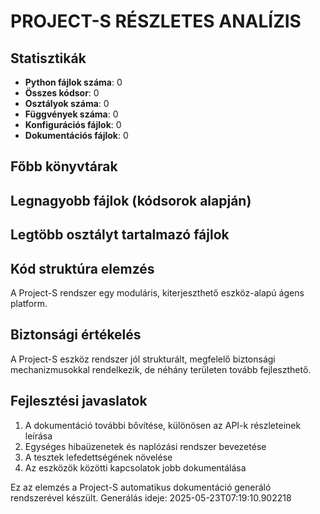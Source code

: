 # PROJECT-S RÉSZLETES ANALÍZIS

## Statisztikák
- **Python fájlok száma**: 0
- **Összes kódsor**: 0
- **Osztályok száma**: 0
- **Függvények száma**: 0
- **Konfigurációs fájlok**: 0
- **Dokumentációs fájlok**: 0

## Főbb könyvtárak


## Legnagyobb fájlok (kódsorok alapján)


## Legtöbb osztályt tartalmazó fájlok


## Kód struktúra elemzés
A Project-S rendszer egy moduláris, kiterjeszthető eszköz-alapú ágens platform.

## Biztonsági értékelés
A Project-S eszköz rendszer jól strukturált, megfelelő biztonsági mechanizmusokkal rendelkezik, de néhány területen tovább fejleszthető.

## Fejlesztési javaslatok
1. A dokumentáció további bővítése, különösen az API-k részleteinek leírása
2. Egységes hibaüzenetek és naplózási rendszer bevezetése
3. A tesztek lefedettségének növelése
4. Az eszközök közötti kapcsolatok jobb dokumentálása

Ez az elemzés a Project-S automatikus dokumentáció generáló rendszerével készült.
Generálás ideje: 2025-05-23T07:19:10.902218
